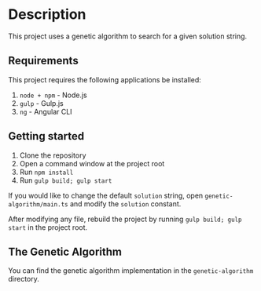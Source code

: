 # Description
This project uses a genetic algorithm to search for a given solution string. 

## Requirements
This project requires the following applications be installed:
1. ```node + npm``` - Node.js 
2. ```gulp``` - Gulp.js
3. ```ng``` - Angular CLI

## Getting started
1. Clone the repository
2. Open a command window at the project root
3. Run ```npm install```
4. Run ```gulp build; gulp start```

If you would like to change the default ```solution``` string, open ```genetic-algorithm/main.ts``` and modify the ```solution``` constant. 

After modifying any file, rebuild the project by running ```gulp build; gulp start``` in the project root.

## The Genetic Algorithm
You can find the genetic algorithm implementation in the ```genetic-algorithm``` directory. 